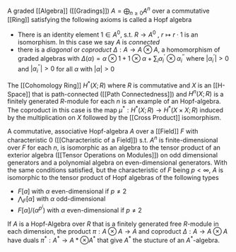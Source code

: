 
A graded [[Algebra]] ([[Gradings]]) $A=\bigoplus_{n\geq 0} A^n$ over a commutative [[Ring]] satisfying the following axioms is called a Hopf algebra

* There is an identity element $1\in A^0$, s.t. $R\rightarrow A^0$ , $r\mapsto r\cdot 1$ is an isomorphism. In this case we say $A$ is *connected*
* there is a *diagonal* or *coproduct* $\Delta:A\rightarrow A\otimes A$, a homomorphism of graded algebras with $\Delta(\alpha) = \alpha \otimes 1 + 1\otimes \alpha + \sum_i \alpha^{\prime}_i \otimes \alpha_i^{\prime\prime}$ where $|\alpha_i^{\prime}|>0$ and $|\alpha_i^{\prime\prime}|>0$ for all $\alpha$ with $|\alpha|>0$ 

The [[Cohomology Ring]] $H^*(X;R)$ where $R$ is commutative and $X$ is an [[H-Space]] that is path-connected ([[Path Connectedness]]) and $H^n(X;R)$ is a finitely generated $R$-module for each $n$ is an example of an Hopf-algebra. The coproduct in this case is the map $\mu^*:H^*(X;R)\rightarrow H^*(X\times X;R)$ induced by the multiplication on $X$ followed by the [[Cross Product]] isomorphism.

A commutative, associative Hopf-algebra $A$ over a [[Field]] $F$ with characteristic $0$ ([[Characteristic of a Field]]) s.t. $A^n$ is finite-dimensional over $F$ for each $n$, is isomorphic as an algebra to the tensor product of an exterior algebra ([[Tensor Operations on Modules]]) on odd dimensional generators and a polynomial algebra on even-dimensional generators.
With the same conditions satisfied, but the characteristic of $F$ being $p<\infty$, $A$ is isomorphic to the tensor product of Hopf algebras of the following types
* $F[a]$ with $\alpha$ even-dimensional if $p\neq 2$
* $\bigwedge_F[\alpha]$ with $\alpha$ odd-dimensional
* $F[\alpha]/(\alpha^{p^i})$ with $\alpha$ even-dimensional if $p\neq 2$ 

If $A$ is a Hopf-Algebra over $R$ that is a finitely generated free $R$-module in each dimension, the product $\pi:A\otimes A \rightarrow A$ and coproduct $\Delta:A\rightarrow A\otimes A$ have duals $\pi^*:A^*\rightarrow A*\otimes A^*$ that give $A^*$ the stucture of an $A^*$-algebra.